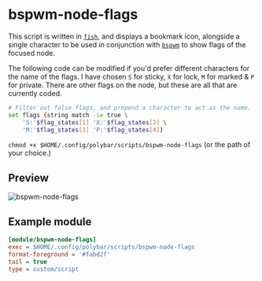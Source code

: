 # bspwm-node-flags

This script is written in [`fish`](https://fishshell.com/), and displays a
bookmark icon, alongside a single character to be used in conjunction with
[`bspwm`](https://github.com/baskerville/bspwm) to show flags of the focused
node.

The following code can be modified if you'd prefer different characters for the
name of the flags. I have chosen `S` for sticky, `X` for lock, `M` for marked &
`P` for private. There are other flags on the node, but these are all that are
currently coded.
```sh
# Filter out false flags, and prepend a character to act as the name.
set flags (string match -ie true \
    'S:'$flag_states[1] 'X:'$flag_states[2] \
    'M:'$flag_states[3] 'P:'$flag_states[4])
```

`chmod +x $HOME/.config/polybar/scripts/bspwm-node-flags` (or the path of your
choice.)

## Preview

![bspwm-node-flags](bspwm-node-flags.gif)

## Example module

```ini
[module/bspwm-node-flags]
exec = $HOME/.config/polybar/scripts/bspwm-node-flags
format-foreground = '#fabd2f'
tail = true
type = custom/script

```
